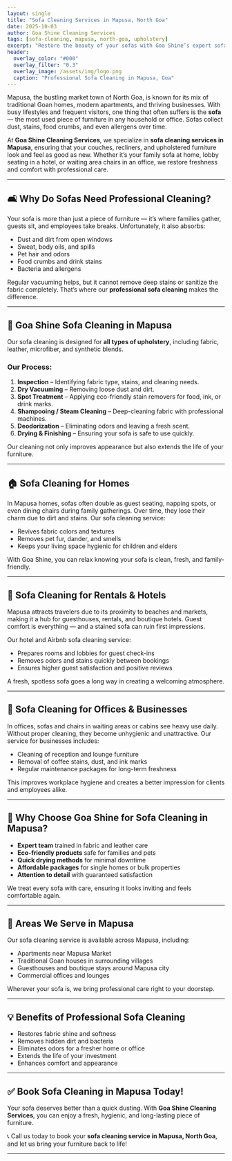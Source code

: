 ```yaml
---
layout: single
title: "Sofa Cleaning Services in Mapusa, North Goa"
date: 2025-10-03
author: Goa Shine Cleaning Services
tags: [sofa-cleaning, mapusa, north-goa, upholstery]
excerpt: "Restore the beauty of your sofas with Goa Shine’s expert sofa cleaning services in Mapusa, North Goa — removing stains, dirt, and odors effectively."
header:
  overlay_color: "#000"
  overlay_filter: "0.3"
  overlay_image: /assets/img/logo.png
  caption: "Professional Sofa Cleaning in Mapusa, Goa"
---
```


Mapusa, the bustling market town of North Goa, is known for its mix of traditional Goan homes, modern apartments, and thriving businesses. With busy lifestyles and frequent visitors, one thing that often suffers is the **sofa** — the most used piece of furniture in any household or office. Sofas collect dust, stains, food crumbs, and even allergens over time.  

At **Goa Shine Cleaning Services**, we specialize in **sofa cleaning services in Mapusa**, ensuring that your couches, recliners, and upholstered furniture look and feel as good as new. Whether it’s your family sofa at home, lobby seating in a hotel, or waiting area chairs in an office, we restore freshness and comfort with professional care.

---

## 🛋 Why Do Sofas Need Professional Cleaning?
Your sofa is more than just a piece of furniture — it’s where families gather, guests sit, and employees take breaks. Unfortunately, it also absorbs:  
- Dust and dirt from open windows  
- Sweat, body oils, and spills  
- Pet hair and odors  
- Food crumbs and drink stains  
- Bacteria and allergens  

Regular vacuuming helps, but it cannot remove deep stains or sanitize the fabric completely. That’s where our **professional sofa cleaning** makes the difference.

---

## 🌟 Goa Shine Sofa Cleaning in Mapusa
Our sofa cleaning is designed for **all types of upholstery**, including fabric, leather, microfiber, and synthetic blends.  

### Our Process:
1. **Inspection** – Identifying fabric type, stains, and cleaning needs.  
2. **Dry Vacuuming** – Removing loose dust and dirt.  
3. **Spot Treatment** – Applying eco-friendly stain removers for food, ink, or drink marks.  
4. **Shampooing / Steam Cleaning** – Deep-cleaning fabric with professional machines.  
5. **Deodorization** – Eliminating odors and leaving a fresh scent.  
6. **Drying & Finishing** – Ensuring your sofa is safe to use quickly.  

Our cleaning not only improves appearance but also extends the life of your furniture.

---

## 🏠 Sofa Cleaning for Homes
In Mapusa homes, sofas often double as guest seating, napping spots, or even dining chairs during family gatherings. Over time, they lose their charm due to dirt and stains. Our sofa cleaning service:  
- Revives fabric colors and textures  
- Removes pet fur, dander, and smells  
- Keeps your living space hygienic for children and elders  

With Goa Shine, you can relax knowing your sofa is clean, fresh, and family-friendly.

---

## 🏨 Sofa Cleaning for Rentals & Hotels
Mapusa attracts travelers due to its proximity to beaches and markets, making it a hub for guesthouses, rentals, and boutique hotels. Guest comfort is everything — and a stained sofa can ruin first impressions.  

Our hotel and Airbnb sofa cleaning service:  
- Prepares rooms and lobbies for guest check-ins  
- Removes odors and stains quickly between bookings  
- Ensures higher guest satisfaction and positive reviews  

A fresh, spotless sofa goes a long way in creating a welcoming atmosphere.

---

## 🏢 Sofa Cleaning for Offices & Businesses
In offices, sofas and chairs in waiting areas or cabins see heavy use daily. Without proper cleaning, they become unhygienic and unattractive. Our service for businesses includes:  
- Cleaning of reception and lounge furniture  
- Removal of coffee stains, dust, and ink marks  
- Regular maintenance packages for long-term freshness  

This improves workplace hygiene and creates a better impression for clients and employees alike.

---

## 🚿 Why Choose Goa Shine for Sofa Cleaning in Mapusa?
- **Expert team** trained in fabric and leather care  
- **Eco-friendly products** safe for families and pets  
- **Quick drying methods** for minimal downtime  
- **Affordable packages** for single homes or bulk properties  
- **Attention to detail** with guaranteed satisfaction  

We treat every sofa with care, ensuring it looks inviting and feels comfortable again.

---

## 📍 Areas We Serve in Mapusa
Our sofa cleaning service is available across Mapusa, including:  
- Apartments near Mapusa Market  
- Traditional Goan houses in surrounding villages  
- Guesthouses and boutique stays around Mapusa city  
- Commercial offices and lounges  

Wherever your sofa is, we bring professional care right to your doorstep.

---

## 💡 Benefits of Professional Sofa Cleaning
- Restores fabric shine and softness  
- Removes hidden dirt and bacteria  
- Eliminates odors for a fresher home or office  
- Extends the life of your investment  
- Enhances comfort and appearance  

---

## ✅ Book Sofa Cleaning in Mapusa Today!
Your sofa deserves better than a quick dusting. With **Goa Shine Cleaning Services**, you can enjoy a fresh, hygienic, and long-lasting piece of furniture.  

📞 Call us today to book your **sofa cleaning service in Mapusa, North Goa**, and let us bring your furniture back to life!  

---

